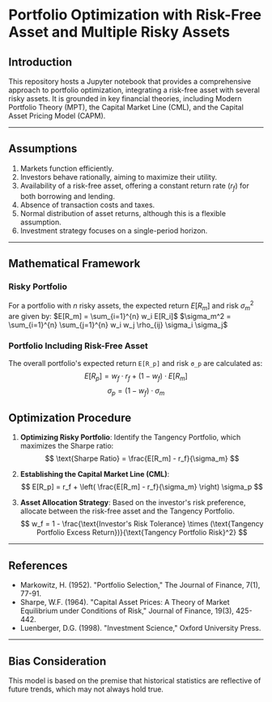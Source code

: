 # Portfolio Optimization with Risk-Free Asset and Multiple Risky Assets

## Introduction
This repository hosts a Jupyter notebook that provides a comprehensive approach to portfolio optimization, integrating a risk-free asset with several risky assets. It is grounded in key financial theories, including Modern Portfolio Theory (MPT), the Capital Market Line (CML), and the Capital Asset Pricing Model (CAPM).

---

## Assumptions
1. Markets function efficiently.
2. Investors behave rationally, aiming to maximize their utility.
3. Availability of a risk-free asset, offering a constant return rate ($r_f$) for both borrowing and lending.
4. Absence of transaction costs and taxes.
5. Normal distribution of asset returns, although this is a flexible assumption.
6. Investment strategy focuses on a single-period horizon.

---

## Mathematical Framework

### Risky Portfolio
For a portfolio with $n$ risky assets, the expected return $E[R_m]$ and risk $σ_m^2$ are given by:
$E[R_m] = \sum_{i=1}^{n} w_i E[R_i]$
$\sigma_m^2 = \sum_{i=1}^{n} \sum_{j=1}^{n} w_i w_j \rho_{ij} \sigma_i \sigma_j$

### Portfolio Including Risk-Free Asset
The overall portfolio's expected return `E[R_p]` and risk `σ_p` are calculated as:
$$
E[R_p] = w_f \cdot r_f + (1 - w_f) \cdot E[R_m]
$$
$$
\sigma_p = (1 - w_f) \cdot \sigma_m
$$

## Optimization Procedure
1. **Optimizing Risky Portfolio**:
   Identify the Tangency Portfolio, which maximizes the Sharpe ratio:
$$
\text{Sharpe Ratio} = \frac{E[R_m] - r_f}{\sigma_m}
$$

2. **Establishing the Capital Market Line (CML)**:
$$
E[R_p] = r_f + \left( \frac{E[R_m] - r_f}{\sigma_m} \right) \sigma_p
$$

3. **Asset Allocation Strategy**:
   Based on the investor's risk preference, allocate between the risk-free asset and the Tangency Portfolio.
$$
w_f = 1 - \frac{\text{Investor's Risk Tolerance} \times (\text{Tangency Portfolio Excess Return})}{\text{Tangency Portfolio Risk}^2}
$$
---

## References
- Markowitz, H. (1952). "Portfolio Selection," The Journal of Finance, 7(1), 77-91.
- Sharpe, W.F. (1964). "Capital Asset Prices: A Theory of Market Equilibrium under Conditions of Risk," Journal of Finance, 19(3), 425-442.
- Luenberger, D.G. (1998). "Investment Science," Oxford University Press.

---

## Bias Consideration
This model is based on the premise that historical statistics are reflective of future trends, which may not always hold true.
